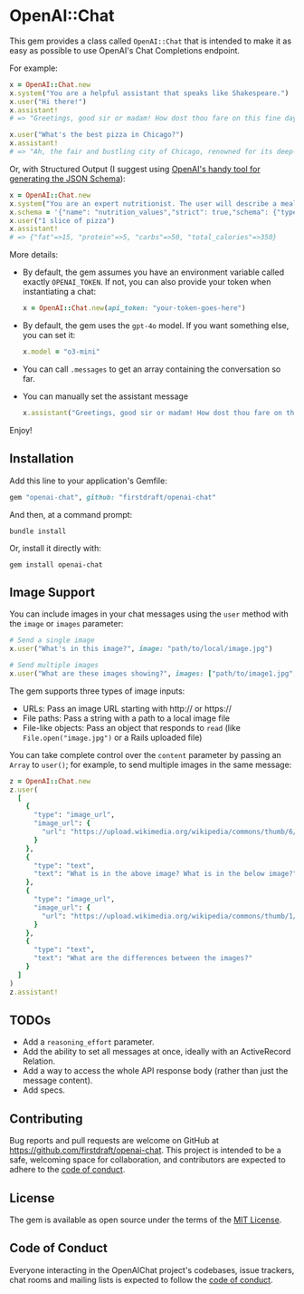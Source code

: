 # OpenAI::Chat

This gem provides a class called `OpenAI::Chat` that is intended to make it as easy as possible to use OpenAI's Chat Completions endpoint.

For example:

```ruby
x = OpenAI::Chat.new
x.system("You are a helpful assistant that speaks like Shakespeare.")
x.user("Hi there!")
x.assistant!
# => "Greetings, good sir or madam! How dost thou fare on this fine day? Pray, tell me how I may be of service to thee."

x.user("What's the best pizza in Chicago?")
x.assistant!
# => "Ah, the fair and bustling city of Chicago, renowned for its deep-dish delight that hath captured hearts and stomachs aplenty. Amongst the many offerings of this great city, 'tis often said that Lou Malnati's and Giordano's art the titans of the deep-dish realm. Lou Malnati's crust is praised for its buttery crispness, whilst Giordano's doth boast a stuffed creation that is nigh unto legendary. Yet, I encourage thee to embark upon thine own quest and savor the offerings of these famed establishments, for in the tasting lies the truth of which thy palate prefers. Enjoy the gastronomic adventure, my friend."
```

Or, with Structured Output (I suggest using [OpenAI's handy tool for generating the JSON Schema](https://platform.openai.com/docs/guides/structured-outputs)):

```ruby
x = OpenAI::Chat.new
x.system("You are an expert nutritionist. The user will describe a meal. Estimate the calories, carbs, fat, and protein.")
x.schema = '{"name": "nutrition_values","strict": true,"schema": {"type": "object","properties": {  "fat": {    "type": "number",    "description": "The amount of fat in grams."  },  "protein": {    "type": "number",    "description": "The amount of protein in grams."  },  "carbs": {    "type": "number",    "description": "The amount of carbohydrates in grams."  },  "total_calories": {    "type": "number",    "description": "The total calories calculated based on fat, protein, and carbohydrates."  }},"required": [  "fat",  "protein",  "carbs",  "total_calories"],"additionalProperties": false}}'
x.user("1 slice of pizza")
x.assistant!
# => {"fat"=>15, "protein"=>5, "carbs"=>50, "total_calories"=>350}
```

More details:

- By default, the gem assumes you have an environment variable called exactly `OPENAI_TOKEN`. If not, you can also provide your token when instantiating a chat:

    ```ruby
    x = OpenAI::Chat.new(api_token: "your-token-goes-here")
    ```
- By default, the gem uses the `gpt-4o` model. If you want something else, you can set it:

    ```ruby
    x.model = "o3-mini"
    ```
- You can call `.messages` to get an array containing the conversation so far.
- You can manually set the assistant message
    ```rb
    x.assistant("Greetings, good sir or madam! How dost thou fare on this fine day? Pray, tell me how I may be of service to thee.")
    ```

Enjoy!

## Installation

Add this line to your application's Gemfile:

```ruby
gem "openai-chat", github: "firstdraft/openai-chat"
```

And then, at a command prompt:

```
bundle install
```

Or, install it directly with:

```
gem install openai-chat
```

## Image Support

You can include images in your chat messages using the `user` method with the `image` or `images` parameter:

```ruby
# Send a single image
x.user("What's in this image?", image: "path/to/local/image.jpg")

# Send multiple images
x.user("What are these images showing?", images: ["path/to/image1.jpg", "https://example.com/image2.jpg"])
```

The gem supports three types of image inputs:

- URLs: Pass an image URL starting with http:// or https://
- File paths: Pass a string with a path to a local image file
- File-like objects: Pass an object that responds to `read` (like `File.open("image.jpg")` or a Rails uploaded file)

You can take complete control over the `content` parameter by passing an `Array` to `user()`; for example, to send multiple images in the same message:

```rb
z = OpenAI::Chat.new
z.user(
  [
    {
      "type": "image_url",
      "image_url": {
        "url": "https://upload.wikimedia.org/wikipedia/commons/thumb/6/6a/Eubalaena_glacialis_with_calf.jpg/215px-Eubalaena_glacialis_with_calf.jpg",
      }
    },
    {
      "type": "text",
      "text": "What is in the above image? What is in the below image?"
    },
    {
      "type": "image_url",
      "image_url": {
        "url": "https://upload.wikimedia.org/wikipedia/commons/thumb/1/1a/Elephant_Diversity.jpg/305px-Elephant_Diversity.jpg",
      }
    },
    {
      "type": "text",
      "text": "What are the differences between the images?"
    }
  ]
)
z.assistant!
```

## TODOs

- Add a `reasoning_effort` parameter.
- Add the ability to set all messages at once, ideally with an ActiveRecord Relation.
- Add a way to access the whole API response body (rather than just the message content).
- Add specs.

## Contributing

Bug reports and pull requests are welcome on GitHub at https://github.com/firstdraft/openai-chat. This project is intended to be a safe, welcoming space for collaboration, and contributors are expected to adhere to the [code of conduct](https://github.com/firstdraft/openai-chat/blob/main/CODE_OF_CONDUCT.md).

## License

The gem is available as open source under the terms of the [MIT License](https://opensource.org/licenses/MIT).

## Code of Conduct

Everyone interacting in the OpenAIChat project's codebases, issue trackers, chat rooms and mailing lists is expected to follow the [code of conduct](https://github.com/firstdraft/openai-chat/blob/main/CODE_OF_CONDUCT.md).

